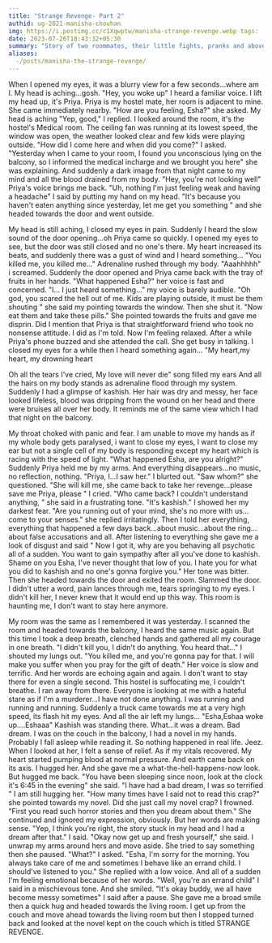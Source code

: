```yaml
--- 
title: "Strange Revenge- Part 2"
authid: ug-2021-manisha-chouhan
img: https://i.postimg.cc/c1Xqwptw/manisha-strange-revenge.webp tags: [ ] 
date: 2023-07-26T18:43:32+05:30
summary: "Story of two roommates, their little fights, pranks and above all, love for each other." 
aliases:
  -/posts/manisha-the-strange-revenge/
---
```

 
When I opened my eyes, it was a blurry view for a few seconds…where am I.
My head is aching…gosh.
"Hey, you woke up" I heard a familiar voice.
I lift my head up, it's Priya. Priya is my hostel mate, her room is adjacent to mine.
She came immediately nearby.
"How are you feeling, Esha?" she asked.
My head is aching
"Yep, good," I replied.
I looked around the room, it's the hostel's Medical room.
The ceiling fan was running at its lowest speed, the window was open, the weather looked clear
and few kids were playing outside.
"How did I come here and when did you come?" I asked.
"Yesterday when I came to your room, I found you unconscious lying on the balcony, so I
informed the medical incharge and we brought you here" she was explaining.
And suddenly a dark image from that night came to my mind and all the blood drained from my
body.
"Hey, you're not looking well" Priya's voice brings me back.
"Uh, nothing I'm just feeling weak and having a headache" I said by putting my hand on my
head.
"It's because you haven't eaten anything since yesterday, let me get you something " and she
headed towards the door and went outside.

My head is still aching, I closed my eyes in pain.
Suddenly I heard the slow sound of the door opening…oh Priya came so quickly.
I opened my eyes to see, but the door was still closed and no one's there.
My heart increased its beats, and suddenly there was a gust of wind and I heard something…
"You killed me, you killed me…"
Adrenaline rushed through my body.
"Aaahhhhh" i screamed.
Suddenly the door opened and Priya came back with the tray of fruits in her hands.
"What happened Esha?" her voice is fast and concerned.
"I… I just heard something…" my voice is barely audible.
"Oh god, you scared the hell out of me. Kids are playing outside, it must be them shouting " she
said my pointing towards the window.
Then she shut it.
"Now eat them and take these pills." She pointed towards the fruits and gave me disprin.
Did I mention that Priya is that straightforward friend who took no nonsense attitude.
I did as I'm told.
Now I'm feeling relaxed.
After a while Priya's phone buzzed and she attended the call. She get busy in talking.
I closed my eyes for a while then I heard something again…
"My heart,my heart, my drowning heart

Oh all the tears I've cried,
My love will never die" song filled my ears
And all the hairs on my body stands as adrenaline flood through my system.
Suddenly I had a glimpse of kashish.
Her hair was dry and messy, her face looked lifeless, blood was dripping from the wound on her
head and there were bruises all over her body. It reminds me of the same view which I had that
night on the balcony.

My throat choked with panic and fear. I am unable to move my hands as if my whole body gets
paralysed, i want to close my eyes, I want to close my ear but not a single cell of my body is
responding except my heart which is racing with the speed of light.
"What happened Esha, are you alright?" Suddenly Priya held me by my arms.
And everything disappears…no music, no reflection, nothing.
"Priya, I…I saw her." I blurted out.
"Saw whom?" she questioned.
"She will kill me, she came back to take her revenge…please save me Priya, please " I cried.
"Who came back? I couldn't understand anything, " she said in a frustrating tone.
"It's kashish." I showed her my darkest fear.
"Are you running out of your mind, she's no more with us…come to your senses." she replied
irritatingly.
Then I told her everything, everything that happened a few days back…about music…about the
ring…about false accusations and all.
After listening to everything she gave me a look of disgust and said " Now I got it, why are you
behaving all psychotic all of a sudden. You want to gain sympathy after all you've done to
kashish. Shame on you Esha, I've never thought that low of you. I hate you for what you did to
kashish and no one's gonna forgive you." Her tone was bitter.
Then she headed towards the door and exited the room.
Slammed the door.
I didn't utter a word, pain lances through me, tears springing to my eyes.
I didn't kill her, I never knew that it would end up this way.
This room is haunting me, I don't want to stay here anymore.

My room was the same as I remembered it was yesterday. I scanned the room and headed
towards the balcony, I heard the same music again.
But this time I took a deep breath, clenched hands and gathered all my courage in one breath.
"I didn't kill you, I didn't do anything. You heard that…" I shouted my lungs out.
"You killed me, and you're gonna pay for that. I will make you suffer when you pray for the gift of
death." Her voice is slow and terrific.
And her words are echoing again and again.
I don't want to stay there for even a single second. This hostel is suffocating me, I couldn't
breathe.
I ran away from there.
Everyone is looking at me with a hateful stare as if I'm a murderer…I have not done anything.
I was running and running and running.
Suddenly a truck came towards me at a very high speed, its flash hit my eyes. And all the air left
my lungs…
"Esha,Eshaa woke up….Eshaaa" Kashish was standing there.
What…it was a dream. Bad dream.
I was on the couch in the balcony, I had a novel in my hands. Probably I fall asleep while
reading it.
So nothing happened in real life. Jeez.
When I looked at her, I felt a sense of relief. As if my vitals recovered. My heart started pumping
blood at normal pressure. And earth came back on its axis.
I hugged her.
And she gave me a what-the-hell-happens-now look.
But hugged me back.
"You have been sleeping since noon, look at the clock it's 6:45 in the evening" she said.
"I have had a bad dream, I was so terrified " I am still hugging her.
"How many times have I said not to read this crap?" she pointed towards my novel.
Did she just call my novel crap? I frowned.
"First you read such horror stories and then you dream about them." She continued and ignored
my expression, obviously.
But her words are making sense.
"Yep, I think you're right, the story stuck in my head and I had a dream after that." I said.
"Okay now get up and fresh yourself," she said.
I unwrap my arms around hers and move aside.
She tried to say something then she paused.
"What?" I asked.
"Esha, I'm sorry for the morning. You always take care of me and sometimes I behave like an
errand child. I should've listened to you." She replied with a low voice.
And all of a sudden I'm feeling emotional because of her words.
"Well, you're an errand child" I said in a mischievous tone.
And she smiled.
"It's okay buddy, we all have become messy sometimes" I said after a pause.
She gave me a broad smile then a quick hug and headed towards the living room.
I get up from the couch and move ahead towards the living room but then I stopped turned back and looked at the novel kept on the couch which is titled STRANGE REVENGE.